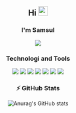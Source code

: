 
 <div align="center">
 
## Hi  <img src="https://media.giphy.com/media/hvRJCLFzcasrR4ia7z/giphy.gif" width="25px"></a> 
###  I'm Samsul

<img src="https://img.shields.io/github/stars/msarifin29?style=social" />

###  Technologi and Tools

<img src="https://badgen.net/badge/icon/git?icon=git&label" />

<img src="https://badgen.net/badge/icon/github?icon=github&label" />

<img src="https://img.shields.io/badge/Visual%20Studio%20Code-0078d7.svg?style=flat&logo=visual-studio-code&logoColor=white" />

<img src="https://img.shields.io/badge/dart-%230175C2.svg?style=flat&logo=dart&logoColor=white" />

<img src="https://img.shields.io/badge/Flutter-%2302569B.svg?style=flat&logo=Flutter&logoColor=white" />

<img src="https://img.shields.io/badge/firebase-%23039BE5.svg?style=flat&logo=firebase" />

<img src="https://img.shields.io/badge/Ubuntu-E95420?style=flat&logo=ubuntu&logoColor=white" />

###  ⚡ GitHub Stats

![Anurag's GitHub stats](https://github-readme-stats.vercel.app/api?username=msarifin29&show_icons=true&theme=radical)



